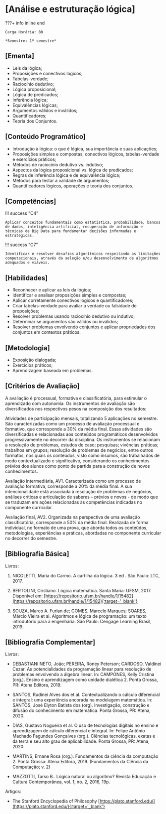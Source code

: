 # [Análise e estruturação lógica]

???+ info inline end

    Carga Horária: 80

    *Semestre: 1º semestre*

## [Ementa]

- Leis da lógica;
- Proposições e conectivos lógicos;
- Tabelas-verdade;
- Raciocínio dedutivo;
- Lógica proposicional;
- Lógica de predicados;
- Inferência lógica;
- Equivalências lógicas; 
- Argumentos válidos e inválidos;
- Quantificadores;
- Teoria dos Conjuntos.

## [Conteúdo Programático]

- Introdução à lógica: o que é lógica, sua importância e suas aplicações;
- Proposições simples e compostas, conectivos lógicos, tabelas-verdade e exercícios práticos;
- Métodos de raciocínio dedutivo vs. indutivo;
- Aspectos da lógica proposicional vs. lógica de predicados;
- Regras de inferência lógica e de equivalência lógica;
- Métodos para testar a validade de argumentos;
- Quantificadores lógicos, operações e teoria dos conjuntos.

## [Competências]

!!! success "C4"

    Aplicar conceitos fundamentais como estatística, probabilidade, bancos de dados, inteligência artificial, recuperação de informação e técnicas de Big Data para fundamentar decisões informadas e estratégicas.

!!! success "C7"

    Identificar e resolver desafios algorítmicos respeitando as limitações computacionais, através da seleção e/ou desenvolvimento de algoritmos adequados e viáveis.

## [Habilidades]

- Reconhecer e aplicar as leis da lógica;
- Identificar e analisar proposições simples e compostas;
- Aplicar corretamente conectivos lógicos e quantificadores;
- Criar tabelas-verdade para avaliar a verdade ou falsidade de proposições;
- Resolver problemas usando raciocínio dedutivo ou indutivo;
- Determinar se argumentos são válidos ou inválidos;
- Resolver problemas envolvendo conjuntos e aplicar propriedades dos conjuntos em contextos práticos.

## [Metodologia]

- Exposição dialogada;
- Exercícios práticos;
- Aprendizagem baseada em problemas.


## [Critérios de Avaliação]

A avaliação é processual, formativa e classificatória, para estimular o aprendizado com autonomia. Os instrumentos de avaliação são diversificados nos respectivos pesos na composição dos resultados:

Atividades de participação mensais, totalizando 5 aplicações no semestre. São caracterizadas como um processo de avaliação processual e formativo, que corresponde a 30% da média final. Essas atividades são diversificadas e relacionadas aos conteúdos programáticos desenvolvidos progressivamente no decorrer da disciplina. Os instrumentos se relacionam a resolução de problemas, estudos de caso; pesquisas; vivências práticas; trabalhos em grupos; resolução de problemas de negócios, entre outros formatos, nos quais os conteúdos, visto como insumos, são trabalhados de modo contextualizado e significativo, considerando os conhecimentos prévios dos alunos como ponto de partida para a construção de novos conhecimentos.

Avaliação intermediária, AV1. Caracterizada como um processo de avaliação formativa, corresponde a 20% da média final. A sua intencionalidade está associada à resolução de problemas de negócios, análises críticas e articulação de saberes – prévios e novos - de modo que se traduzam em ações relacionadas às competências indicadas no componente curricular.

Avaliação final, AV2. Organizada na perspectiva de uma avaliação classificatória, corresponde a 50% da média final. Realizada de forma individual, no formato de uma prova, que aborda todos os conteúdos, metodologias, experiências e práticas, abordadas no componente curricular no decorrer do semestre.

## [Bibliografia Básica]

Livros:

1. NICOLETTI, Maria do Carmo. A cartilha da lógica. 3 ed . São Paulo: LTC, 2017.

2. BERTOLINI, Cristiano. Lógica matemática. Santa Maria: UFSM, 2017. Disponível em: [https://repositorio.ufsm.br/handle/1/15482](https://repositorio.ufsm.br/handle/1/15482){:target='_blank'}

3. SOUZA, Marco A. Furlan de; GOMES, Marcelo Marques; SOARES, Márcio Vieira et al. Algoritmos e lógica de programação: um texto introdutório para a engenharia. São Paulo: Cengage Learning Brasil, 2019.

## [Bibliografia Complementar]

Livros:

- DEBASTIANI NETO, João; PEREIRA, Roney Peterson; CARDOSO, Valdinei Cezar. As potencialidades da programação linear para resolução de problemas envolvendo a álgebra linear. In: CAMPONES, Kelly Cristina (org.). Ensino e aprendizagem como unidade dialética 2. Ponta Grossa, PR: Atena Editora, 2019.

- SANTOS, Rudinei Alves dos et al. Contextualizando o cálculo diferencial e integral: uma experiência ancorada na modelagem matemática. In: SANTOS, José Elyton Batista dos (org). Investigação, construção e difusão do conhecimento em matemática. Ponta Grossa, PR: Atena, 2020.

- DIAS, Gustavo Nogueira et al. O uso de tecnologias digitais no ensino e aprendizagem de cálculo diferencial e integral. In: Felipe Antônio Machado Fagundes Gonçalves (org.). Ciências tecnológicas, exatas e da terra e seu alto grau de aplicabilidade. Ponta Grossa, PR: Atena, 2020.

- MARTINS, Ernane Rosa (org.). Fundamentos da ciência da computação 2. Ponta Grossa: Atena Editora, 2019. (Fundamentos da Ciência da Computação; v. 2)

- MAZZOTTI, Tarso B.. Lógica natural ou algoritmo? Revista Educação e Cultura Contemporânea, vol. 1, no. 2, 2016, 19p.

Artigos:

- The Stanford Encyclopedia of Philosophy [https://plato.stanford.edu/](https://plato.stanford.edu/){:target='_blank'}
